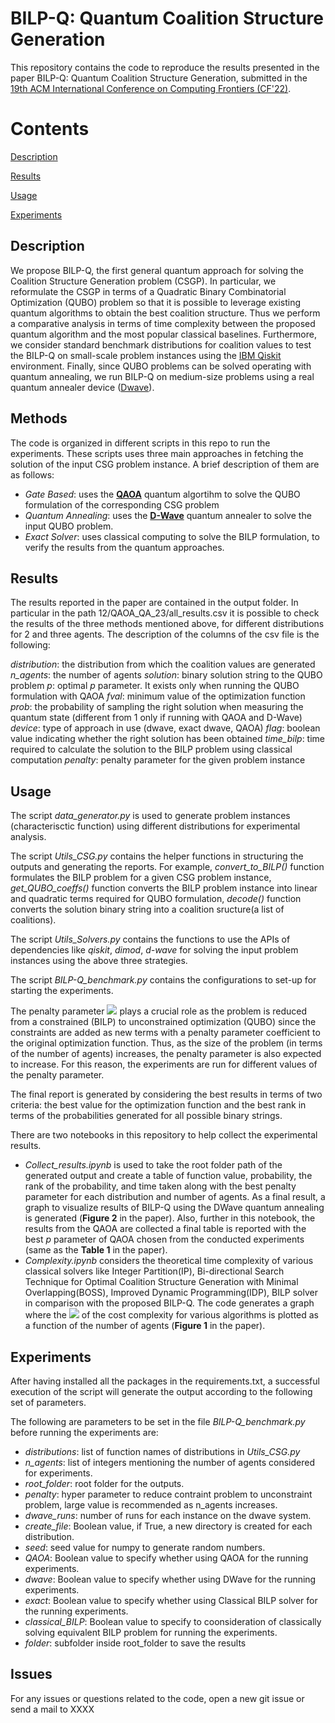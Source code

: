 # BILP-Q: Quantum Coalition Structure Generation
This repository contains the code to reproduce the results presented in the paper BILP-Q: Quantum Coalition Structure Generation, submitted in the 
[19th ACM International Conference on Computing Frontiers (CF'22)](https://www.computingfrontiers.org/2022/index.html).

# Contents
[Description](#desc)

[Results](#results)

[Usage](#use)

[Experiments](#experiments)


<a name="desc"></a>
## Description

We propose BILP-Q, the first general quantum  approach for solving the Coalition Structure Generation problem
(CSGP). In particular, we reformulate the CSGP in terms of a Quadratic Binary Combinatorial Optimization
(QUBO) problem so that it is possible to leverage existing quantum algorithms to obtain the best coalition structure.
Thus we perform a comparative analysis in terms of time complexity between the proposed quantum algorithm and the most popular
classical baselines. Furthermore, we consider standard benchmark distributions for coalition values to test the BILP-Q on small-scale
problem instances using the [IBM Qiskit](https://qiskit.org/) environment. Finally, since QUBO problems can be solved operating with quantum annealing, we run
BILP-Q on medium-size problems using a real quantum annealer device ([Dwave](https://www.dwavesys.com/)).


<a name="methods"></a>
## Methods
The code is organized in different scripts in this repo to run the experiments. These scripts uses three main approaches in fetching the solution of the input CSG problem instance. A brief description of them are as follows:
- *Gate Based*: uses the [**QAOA**](https://qiskit.org/textbook/ch-applications/qaoa.html) quantum algortihm to solve the QUBO formulation of the corresponding CSG problem
- *Quantum Annealing*: uses the [**D-Wave**](https://www.dwavesys.com/) quantum annealer to solve the input QUBO problem.
- *Exact Solver*: uses classical computing to solve the BILP formulation, to verify the results from the quantum approaches.

<a name="results"></a>
## Results

The results reported in the paper are contained in the output folder. 
In particular in the path 12/QAOA_QA_23/all_results.csv it is possible to check the results of the three methods mentioned above, for different distributions for 2 and three agents. The description of the columns of the csv file is the following:

*distribution*: the distribution from which the coalition values are generated
*n_agents*: the number of agents
*solution*: binary solution string to the QUBO problem
*p*: optimal $p$ parameter. It exists only when running the QUBO formulation with QAOA
*fval*: minimum value of the optimization function
*prob*: the probability of sampling the right solution when measuring the quantum state (different from 1 only if running with QAOA and D-Wave)
*device*: type of approach in use (dwave, exact dwave, QAOA)
*flag*: boolean value indicating whether the right solution has been obtained
*time_bilp*: time required to calculate the solution to the BILP problem using classical computation
*penalty*: penalty parameter for the given problem instance


<a name="use"></a>
## Usage
The script *data_generator.py* is used to generate problem instances (characterisctic function) using different distributions for experimental analysis.

The script *Utils_CSG.py* contains the helper functions in structuring the outputs and generating the reports. For example, *convert_to_BILP()* function formulates the BILP problem for a given CSG problem instance, *get_QUBO_coeffs()* function converts the BILP problem instance into linear and quadratic terms required for QUBO formulation, *decode()* function converts the solution binary string into a coalition sructure(a list of coalitions).

The script *Utils_Solvers.py* contains the functions to use the APIs of dependencies like *qiskit*, *dimod*, *d-wave* for solving the input problem instances using the above three strategies.

The script  *BILP-Q_benchmark.py* contains the configurations to set-up for starting the experiments.


The penalty parameter <img src="https://render.githubusercontent.com/render/math?math=\lambda"> plays a crucial role as the problem is reduced from a constrained (BILP) to unconstrained optimization (QUBO) since the constraints are added as new terms with a penalty parameter coefficient to the original optimization function. Thus, as the size of the problem (in terms of the number of agents) increases, the penalty parameter is also expected to increase. For this reason, the experiments are run for different values of the penalty parameter.

The final report is generated by considering the best results in terms of two criteria: the best value for the optimization function and the best rank in terms of the probabilities generated for all possible binary strings.

There are two notebooks in this repository to help collect the experimental results.
 - *Collect_results.ipynb* is used to take the root folder path of the generated output and create a table of function value, probability, the rank of the probability, and time taken along with the best penalty parameter for each distribution and number of agents. 
As a final result, a graph to visualize results of BILP-Q using the DWave quantum annealing is generated (**Figure 2** in the paper). 
Also, further in this notebook, the results from the QAOA are collected a final table is reported with the best $p$ parameter of QAOA chosen from the conducted experiments (same as the **Table 1** in the paper).
 - *Complexity.ipynb* considers the theoretical time complexity of various classical solvers like Integer Partition(IP), 
Bi-directional Search Technique for Optimal Coalition Structure Generation with Minimal Overlapping(BOSS), 
Improved Dynamic Programming(IDP), BILP solver in comparison with the proposed BILP-Q. 
The code generates a graph where the <img src="https://render.githubusercontent.com/render/math?math=log_2"> of the cost
complexity for various algorithms is plotted as a function of the number of agents (**Figure 1** in the paper). 




## Experiments

After having installed all the packages in the requirements.txt, 
a successful execution of the script will generate the output according to the following
set of parameters.

The following are parameters to be set in the file *BILP-Q_benchmark.py* before running the experiments are:
 - *distributions*: list of function names of distributions in *Utils_CSG.py*
 - *n_agents*: list of integers mentioning the number of agents considered for experiments.
 - *root_folder*: root folder for the outputs.
 - *penalty*: hyper parameter to reduce contraint problem to unconstraint problem, large value is recommended as n_agents increases.
 - *dwave_runs*: number of runs for each instance on the dwave system.
 - *create_file*: Boolean value, if True, a new directory is created for each distribution.
 - *seed*: seed value for numpy to generate random numbers.
 - *QAOA*: Boolean value to specify  whether using QAOA for the running experiments.
 - *dwave*: Boolean value to specify  whether using DWave for the running experiments.
 - *exact*: Boolean value to specify  whether using Classical BILP solver for the running experiments.
 - *classical_BILP*: Boolean value to specify to coonsideration of classically solving equivalent BILP problem for running the experiments.
 - *folder*: subfolder inside root_folder to save the results



## Issues

For any issues or questions related to the code, open a new git issue or send a mail to XXXX
